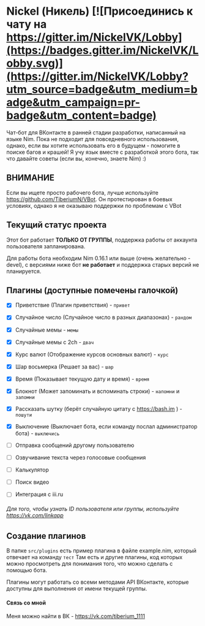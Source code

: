 Nickel (Никель) [![Присоединись к чату на https://gitter.im/NickelVK/Lobby](https://badges.gitter.im/NickelVK/Lobby.svg)](https://gitter.im/NickelVK/Lobby?utm_source=badge&utm_medium=badge&utm_campaign=pr-badge&utm_content=badge)
======

Чат-бот для ВКонтакте в ранней стадии разработки, написанный на языке Nim.
Пока не подходит для повседневного использования, однако, если вы хотите использовать его в будущем - помогите в поиске багов и крашей!
Я учу язык вместе с разработкой этого бота, так что давайте советы (если вы, конечно, знаете Nim) :)
## ВНИМАНИЕ
Если вы ищете просто рабочего бота, лучше используйте https://github.com/TiberiumN/VBot. Он протестирован в боевых условиях, однако я не оказываю поддержки по проблемам с VBot

## Текущий статус проекта
Этот бот работает **ТОЛЬКО ОТ ГРУППЫ**, поддержка работы от аккаунта пользователя запланирована.

Для работы бота необходим Nim 0.16.1 или выше (очень желательно - devel), с версиями ниже бот **не работает** и поддержка старых версий не планируется.

## Плагины (доступные помечены галочкой)
- [x] Приветствие (Плагин приветствия) - `привет`
- [x] Случайное число (Случайное число в разных диапазонах) - `рандом`
- [x] Случайные мемы - `мемы`
- [x] Случайные мемы с 2ch - `двач`
- [x] Курс валют (Отображение курсов основных валют) - `курс`
- [x] Шар восьмерка (Решает за вас) - `шар`
- [x] Время (Показывает текущую дату и время) - `время`
- [x] Блокнот (Может запоминать и вспоминать строки) - `напомни` и `запомни`
- [x] Рассказать шутку (берёт случайную цитату с https://bash.im ) - `пошути`
- [x] Выключение (Выключает бота, если команду послал администратор бота) - `выключись`
- [ ] Отправка сообщений другому пользователю
- [ ] Озвучивание текста через голосовые сообщения
- [ ] Калькулятор
- [ ] Поиск видео
- [ ] Интеграция с iii.ru


###### Для того, чтобы узнать ID пользователя или группы, используйте https://vk.com/linkapp

## Создание плагинов
В папке `src/plugins` есть пример плагина в файле example.nim, который отвечает на команду `тест`
Там есть и другие плагины, код которых можно просмотреть для понимания того, что можно сделать с помощью бота.

Плагины могут работать со всеми методами API ВКонтакте, которые доступны для выполнения от имени текущей группы.

#### Связь со мной
Меня можно найти в ВК - https://vk.com/tiberium_1111
